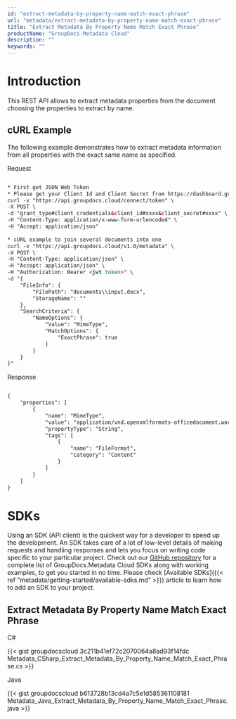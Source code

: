 ```yaml
---
id: "extract-metadata-by-property-name-match-exact-phrase"
url: "metadata/extract-metadata-by-property-name-match-exact-phrase"
title: "Extract Metadata By Property Name Match Exact Phrase"
productName: "GroupDocs.Metadata Cloud"
description: ""
keywords: ""
---
```







# Introduction #

This REST API allows to extract metadata properties from the document choosing the properties to extract by name.

## cURL Example ##

The following example demonstrates how to extract metadata information from all properties with the exact same name as specified.


 Request

```html 

* First get JSON Web Token
* Please get your Client Id and Client Secret from https://dashboard.groupdocs.cloud/applications. Kindly place Client Id in "client_id" and Client Secret in "client_secret" argument.
curl -v "https://api.groupdocs.cloud/connect/token" \
-X POST \
-d "grant_type#client_credentials&client_id#xxxx&client_secret#xxxx" \
-H "Content-Type: application/x-www-form-urlencoded" \
-H "Accept: application/json"
  
* cURL example to join several documents into one
curl -v "https://api.groupdocs.cloud/v1.0/metadata" \
-X POST \
-H "Content-Type: application/json" \
-H "Accept: application/json" \
-H "Authorization: Bearer <jwt token>" \
-d "{
    "FileInfo": {
        "FilePath": "documents\\input.docx",
        "StorageName": ""
    },
    "SearchCriteria": {
        "NameOptions": {
            "Value": "MimeType",
            "MatchOptions": {
                "ExactPhrase": true
            }
        }
    }
}"

 ```


 Response

```html 

{
    "properties": [
        {
            "name": "MimeType",
            "value": "application/vnd.openxmlformats-officedocument.wordprocessingml.document",
            "propertyType": "String",
            "tags": [
                {
                    "name": "FileFormat",
                    "category": "Content"
                }
            ]
        }
    ]
}

 ```



# SDKs #

Using an SDK (API client) is the quickest way for a developer to speed up the development. An SDK takes care of a lot of low-level details of making requests and handling responses and lets you focus on writing code specific to your particular project. Check out our [GitHub repository](https://github.com/groupdocs-metadata-cloud) for a complete list of GroupDocs.Metadata Cloud SDKs along with working examples, to get you started in no time. Please check [Available SDKs]({{< ref "metadata/getting-started/available-sdks.md" >}}) article to learn how to add an SDK to your project.

## Extract Metadata By Property Name Match Exact Phrase ##


 C#



{{< gist groupdocscloud 3c211b41ef72c2070064a8ad93f14fdc Metadata_CSharp_Extract_Metadata_By_Property_Name_Match_Exact_Phrase.cs >}}





 Java




{{< gist groupdocscloud b613728b13cd4a7c5e1d585361108181 Metadata_Java_Extract_Metadata_By_Property_Name_Match_Exact_Phrase.java >}}






 